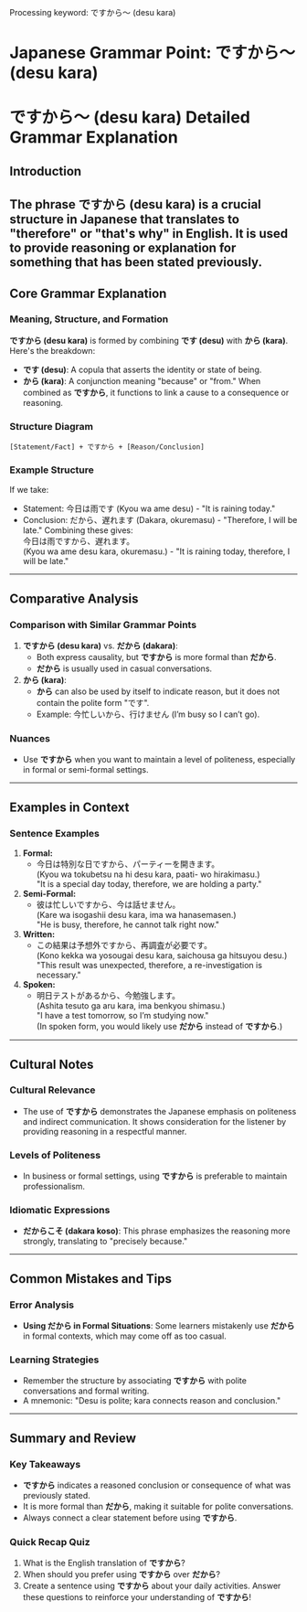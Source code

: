Processing keyword: ですから～ (desu kara)
# Japanese Grammar Point: ですから～ (desu kara)
# ですから～ (desu kara) Detailed Grammar Explanation
## Introduction
The phrase **ですから (desu kara)** is a crucial structure in Japanese that translates to "therefore" or "that's why" in English. It is used to provide reasoning or explanation for something that has been stated previously.
---
## Core Grammar Explanation
### Meaning, Structure, and Formation
**ですから (desu kara)** is formed by combining **です (desu)** with **から (kara)**. Here's the breakdown:
- **です (desu)**: A copula that asserts the identity or state of being.
- **から (kara)**: A conjunction meaning "because" or "from."
When combined as **ですから**, it functions to link a cause to a consequence or reasoning.
### Structure Diagram
```
[Statement/Fact] + ですから + [Reason/Conclusion]
```
### Example Structure
If we take:
- Statement: 今日は雨です (Kyou wa ame desu) - "It is raining today."
- Conclusion: だから、遅れます (Dakara, okuremasu) - "Therefore, I will be late."
Combining these gives:  
今日は雨ですから、遅れます。  
(Kyou wa ame desu kara, okuremasu.) - "It is raining today, therefore, I will be late."
---
## Comparative Analysis
### Comparison with Similar Grammar Points
1. **ですから (desu kara)** vs. **だから (dakara)**:
   - Both express causality, but **ですから** is more formal than **だから**.
   - **だから** is usually used in casual conversations.
2. **から (kara)**:
   - **から** can also be used by itself to indicate reason, but it does not contain the polite form "です". 
   - Example: 今忙しいから、行けません (I’m busy so I can’t go).
### Nuances
- Use **ですから** when you want to maintain a level of politeness, especially in formal or semi-formal settings.
---
## Examples in Context
### Sentence Examples
1. **Formal:**
   - 今日は特別な日ですから、パーティーを開きます。  
   (Kyou wa tokubetsu na hi desu kara, paati- wo hirakimasu.)  
   "It is a special day today, therefore, we are holding a party."
2. **Semi-Formal:**
   - 彼は忙しいですから、今は話せません。  
   (Kare wa isogashii desu kara, ima wa hanasemasen.)  
   "He is busy, therefore, he cannot talk right now."
3. **Written:**
   - この結果は予想外ですから、再調査が必要です。  
   (Kono kekka wa yosougai desu kara, saichousa ga hitsuyou desu.)  
   "This result was unexpected, therefore, a re-investigation is necessary."
4. **Spoken:**
   - 明日テストがあるから、今勉強します。  
   (Ashita tesuto ga aru kara, ima benkyou shimasu.)  
   "I have a test tomorrow, so I’m studying now."  
   (In spoken form, you would likely use **だから** instead of **ですから**.)
---
## Cultural Notes
### Cultural Relevance
- The use of **ですから** demonstrates the Japanese emphasis on politeness and indirect communication. It shows consideration for the listener by providing reasoning in a respectful manner.
### Levels of Politeness
- In business or formal settings, using **ですから** is preferable to maintain professionalism.
### Idiomatic Expressions
- **だからこそ (dakara koso)**: This phrase emphasizes the reasoning more strongly, translating to "precisely because."
---
## Common Mistakes and Tips
### Error Analysis
- **Using だから in Formal Situations**: Some learners mistakenly use **だから** in formal contexts, which may come off as too casual.
### Learning Strategies
- Remember the structure by associating **ですから** with polite conversations and formal writing.
- A mnemonic: "Desu is polite; kara connects reason and conclusion."
---
## Summary and Review
### Key Takeaways
- **ですから** indicates a reasoned conclusion or consequence of what was previously stated.
- It is more formal than **だから**, making it suitable for polite conversations.
- Always connect a clear statement before using **ですから**.
### Quick Recap Quiz
1. What is the English translation of **ですから**?
2. When should you prefer using **ですから** over **だから**?
3. Create a sentence using **ですから** about your daily activities. 
Answer these questions to reinforce your understanding of **ですから**!

